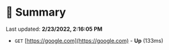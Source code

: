 # 📖 Summary
Last updated: **2/23/2022, 2:16:05 PM**

- `GET` [https://google.com](https://google.com) - **Up** (133ms)
